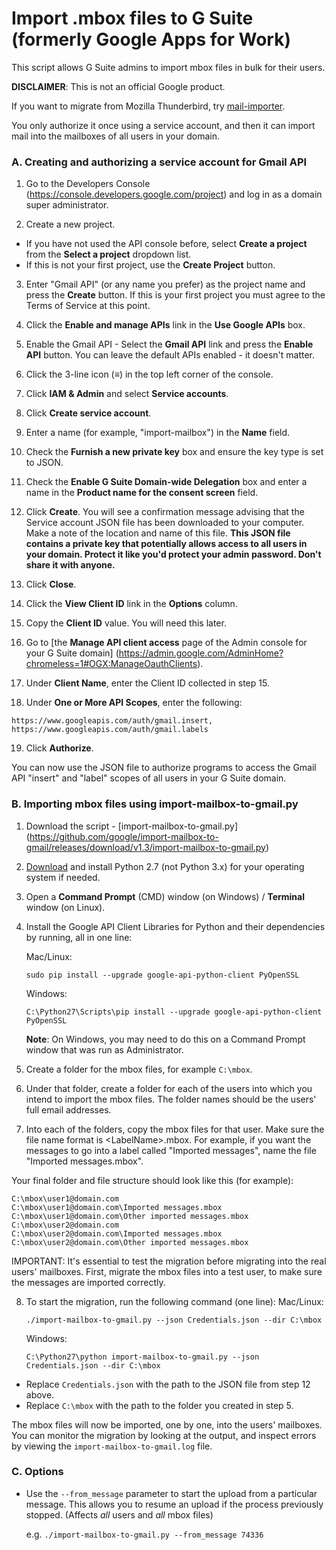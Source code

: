 # Import .mbox files to G Suite (formerly Google Apps for Work)

This script allows G Suite admins to import mbox files in bulk for their
users.

**DISCLAIMER**: This is not an official Google product.

If you want to migrate from Mozilla Thunderbird, try
[mail-importer](https://github.com/google/mail-importer).

You only authorize it once using a service account, and then it can import mail
into the mailboxes of all users in your domain.

### A. Creating and authorizing a service account for Gmail API

1. Go to the Developers Console (https://console.developers.google.com/project)
   and log in as a domain super administrator.

2. Create a new project.

 * If you have not used the API console before, select **Create a project** from
   the **Select a project** dropdown list.
 * If this is not your first project, use the **Create Project** button.

3. Enter "Gmail API" (or any name you prefer) as the project name and press the
   **Create** button. If this is your first project you must agree to the Terms of
   Service at this point.

4. Click the **Enable and manage APIs** link in the **Use Google APIs** box. 

5. Enable the Gmail API - Select the **Gmail API** link and press the **Enable
   API** button. You can leave the default APIs enabled - it doesn't matter.

6. Click the 3-line icon (**≡**) in the top left corner of the console.

7. Click **IAM & Admin** and select **Service accounts**.

8. Click **Create service account**.

9. Enter a name (for example, "import-mailbox") in the **Name** field.

10. Check the **Furnish a new private key** box and ensure the key type is set
    to JSON.

11. Check the **Enable G Suite Domain-wide Delegation** box and enter a name
    in the **Product name for the consent screen** field.

12. Click **Create**. You will see a confirmation message advising that the
    Service account JSON file has been downloaded to your computer. Make a note
    of the location and name of this file. **This JSON file contains a private
    key that potentially allows access to all users in your domain. Protect it
    like you'd protect your admin password. Don't share it with anyone.**

13. Click **Close**.

14. Click the **View Client ID** link in the **Options** column.

15. Copy the **Client ID** value. You will need this later.

16. Go to [the **Manage API client access** page of the Admin console for your
    G Suite domain]
    (https://admin.google.com/AdminHome?chromeless=1#OGX:ManageOauthClients).

17. Under **Client Name**, enter the Client ID collected in step 15.

18. Under **One or More API Scopes**, enter the following:
   ```
   https://www.googleapis.com/auth/gmail.insert, https://www.googleapis.com/auth/gmail.labels
   ```
19. Click **Authorize**.

You can now use the JSON file to authorize programs to access the Gmail API
"insert" and "label" scopes of all users in your G Suite domain.

### B. Importing mbox files using import-mailbox-to-gmail.py

1. Download the script - [import-mailbox-to-gmail.py]
(https://github.com/google/import-mailbox-to-gmail/releases/download/v1.3/import-mailbox-to-gmail.py)

2. [Download](https://www.python.org/downloads/) and install Python 2.7 (not
   Python 3.x) for your operating system if needed.

3. Open a **Command Prompt** (CMD) window (on Windows) / **Terminal** window
   (on Linux).

4. Install the Google API Client Libraries for Python and their dependencies by
   running, all in one line:

   Mac/Linux:
   ```
   sudo pip install --upgrade google-api-python-client PyOpenSSL
   ```

   Windows:
   ```
   C:\Python27\Scripts\pip install --upgrade google-api-python-client PyOpenSSL
   ```

   **Note**: On Windows, you may need to do this on a Command Prompt window that
   was run as Administrator.

5. Create a folder for the mbox files, for example `C:\mbox`.

6. Under that folder, create a folder for each of the users into which you
   intend to import the mbox files. The folder names should be the users' full
   email addresses.

7. Into each of the folders, copy the mbox files for that user. Make sure the
   file name format is &lt;LabelName&gt;.mbox. For example, if you want the
   messages to go into a label called "Imported messages", name the file
   "Imported messages.mbox".

  Your final folder and file structure should look like this (for example):
  ```C:\mbox
  C:\mbox\user1@domain.com
  C:\mbox\user1@domain.com\Imported messages.mbox
  C:\mbox\user1@domain.com\Other imported messages.mbox
  C:\mbox\user2@domain.com
  C:\mbox\user2@domain.com\Imported messages.mbox
  C:\mbox\user2@domain.com\Other imported messages.mbox
  ```

  IMPORTANT: It's essential to test the migration before migrating into the real
  users' mailboxes. First, migrate the mbox files into a test user, to make sure
  the messages are imported correctly.

8. To start the migration, run the following command (one line):
   Mac/Linux:
   ```
   ./import-mailbox-to-gmail.py --json Credentials.json --dir C:\mbox
   ```

   Windows:
   ```
   C:\Python27\python import-mailbox-to-gmail.py --json Credentials.json --dir C:\mbox
   ```

  * Replace `Credentials.json` with the path to the JSON file from step 12
    above.
  * Replace `C:\mbox` with the path to the folder you created in step 5.

The mbox files will now be imported, one by one, into the users' mailboxes. You
can monitor the migration by looking at the output, and inspect errors by
viewing the `import-mailbox-to-gmail.log` file.

### C. Options

* Use the `--from_message` parameter to start the upload from a particular message.
  This allows you to resume an upload if the process previously stopped. (Affects
  _all_ users and _all_ mbox files)

  e.g. `./import-mailbox-to-gmail.py --from_message 74336`